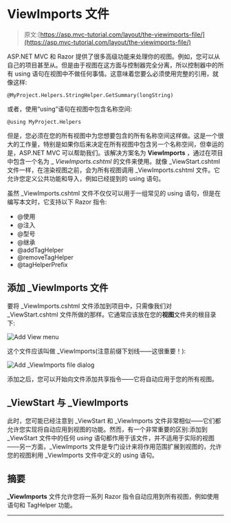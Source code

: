 # ViewImports 文件

> 原文:[https://asp.mvc-tutorial.com/layout/the-viewimports-file/](https://asp.mvc-tutorial.com/layout/the-viewimports-file/)

ASP.NET MVC 和 Razor 提供了很多高级功能来处理你的视图。例如，您可以从自己的项目甚至从。但是由于视图在这方面与控制器完全分离，所以控制器中的所有 using 语句在视图中不做任何事情。这意味着您要么必须使用完整的引用，就像这样:

```
@MyProject.Helpers.StringHelper.GetSummary(longString)
```

或者，使用“using”语句在视图中包含名称空间:

```
@using MyProject.Helpers
```

但是，您必须在您的所有视图中为您想要包含的所有名称空间这样做。这是一个很大的工作量，特别是如果你后来决定在所有视图中包含另一个名称空间，但幸运的是，ASP.NET MVC 可以帮助我们。该解决方案名为 **ViewImports** ，通过在项目中包含一个名为 _ *ViewImports.cshtml* 的文件来使用。就像 _ViewStart.cshtml 文件一样，在渲染视图之前，会为所有视图调用 _ViewImports.cshtml 文件。它允许您定义公共功能和导入，例如已经提到的 using 语句。

虽然 _ViewImports.cshtml 文件不仅仅可以用于一组常见的 using 语句，但是在编写本文时，它支持以下 Razor 指令:

<input type="hidden" name="IL_IN_ARTICLE">

*   @使用
*   @注入
*   @型号
*   @继承
*   @addTagHelper
*   @removeTagHelper
*   @tagHelperPrefix

## 添加 _ViewImports 文件

要将 _ViewImports.cshtml 文件添加到项目中，只需像我们对 _ViewStart.cshtml 文件所做的那样。它通常应该放在您的**视图**文件夹的根目录下:

![](../Images/aacd5af3311308ebfcd72d42f38d3d88.png "Add View menu")

这个文件应该叫做 _ViewImports(注意前缀下划线——这很重要！):

![](../Images/1856473a3e313508dafdded660861981.png "Add _ViewImports file dialog")

添加之后，您可以开始向文件添加共享指令——它将自动应用于您的所有视图。

## _ViewStart 与 _ViewImports

此时，您可能已经注意到 _ViewStart 和 _ViewImports 文件非常相似——它们都允许您实现将自动应用到视图的功能。然而，有一个非常重要的区别:添加到 _ViewStart 文件中的任何 *using* 语句都作用于该文件，并不适用于实际的视图——另一方面，_ViewImports 文件是专门设计来将作用范围扩展到视图的，允许您的视图利用 _ViewImports 文件中定义的 using 语句。

## 摘要

**_ViewImports** 文件允许您将一系列 Razor 指令自动应用到所有视图，例如使用语句和 TagHelper 功能。

* * *